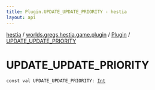 ```yaml
---
title: Plugin.UPDATE_UPDATE_PRIORITY - hestia
layout: api
---
```


<div class='api-docs-breadcrumbs'><a href="../../index.html">hestia</a> / <a href="../index.html">worlds.gregs.hestia.game.plugin</a> / <a href="index.html">Plugin</a> / <a href="./-u-p-d-a-t-e_-u-p-d-a-t-e_-p-r-i-o-r-i-t-y.html">UPDATE_UPDATE_PRIORITY</a></div>

# UPDATE_UPDATE_PRIORITY

<div class="signature"><code><span class="keyword">const</span> <span class="keyword">val </span><span class="identifier">UPDATE_UPDATE_PRIORITY</span><span class="symbol">: </span><a href="https://kotlinlang.org/api/latest/jvm/stdlib/kotlin/-int/index.html"><span class="identifier">Int</span></a></code></div>
